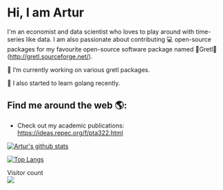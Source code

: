 # Hi, I am Artur

I'm an economist and data scientist who loves to play around with time-series like data. I am also passionate about contributing 💻 open-source packages for my favourite open-source software package named 🌟Gretl🌟 (http://gretl.sourceforge.net/).

🔭 I’m currently working on various gretl packages.

🌱 I also started to learn golang recently.

## Find me around the web 🌎:
- Check out my academic publications: https://ideas.repec.org/f/pta322.html

[//]: # "https://github.com/anuraghazra/github-readme-stats"
[![Artur's github stats](https://github-readme-stats.vercel.app/api?username=atecon&count_private=true&show_icons=true&theme=merko)](https://github.com/atecon/github-readme-stats)

[![Top Langs](https://github-readme-stats.vercel.app/api/top-langs/?username=atecon&hide=Tex,Makefile)](https://github.com/atecon/github-readme-stats)

<p align="left"> 
  Visitor count<br>
  <img src="https://profile-counter.glitch.me/atecon/count.svg" />
</p>
